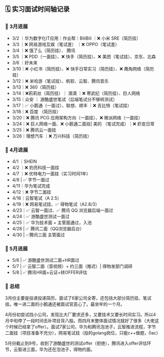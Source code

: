 ## 🗓️ 实习面试时间轴记录

### 📌 3月进展
- 3/2 ｜华为数字化IT应用｜作业帮｜BiliBili  ｜❌ 小米 SRE（简历挂）
- 3/3 ｜❌ 网易游戏互娱（笔试差）  ｜❌ OPPO（笔试差）
- 3/4 ｜❌ 饿了么（简历挂）、 腾讯
- 3/5 ｜❌ PDD（一面挂）、❌ 快手（简历挂）、❌ 美团（笔试挂）、京东、北森
- 3/6 ｜好未来
- 3/10｜❌ 小红书（简历挂）、❌ 快手日常实习（简历挂）、❌ 鹰角网络（简历挂）
- 3/12｜❌ 米哈游（笔试挂）、帆软、云智、腾讯音乐
- 3/13｜❌ 360（简历挂）
- 3/14｜❌莉莉丝（简历挂）｜ 滴滴  ｜❌ 寒武纪（简历挂）、巨人网络
- 3/15｜众安  ｜ 游酷盛世笔试（后端笔试分不够转测试）
- 3/17｜✅ 小鹅通（一面过）、联想、顺丰  ｜❌ 吉比特（笔试挂）
- 3/18｜❌ 百度 （简历挂）
- 3/20｜❌ 腾讯 PCG 应用架构方向（一面挂）、❌ 微派网络（一面挂）
- 3/24｜❌ 巨人网络一面、❌ 小鹅通二面挂| 美的 （笔试完成）｜❌ 虾皮日常
- 3/25｜❌ 腾讯云一面挂
- 3/26｜理想汽车  ｜❌ 万兴科技（简历挂）

### 📌 4月进展
- 4/1 ｜SHEIN
- 4/2 ｜❌ 豹亮科技一面挂
- 4/7 ｜❌ 优特电力一面挂（实习时间1年）
- 4/8  | ✅ 字节一面过
- 4/11｜华为笔试完成
- 4/12｜❌ 字节二面挂
- 4/16｜云智笔试（A 2.5）
- 4/19｜❌ 网易笔试挂、✅ 得物笔试（A2.8/3）
- 4/23｜✅ 云智一面过、✅ 腾讯 QQ 浏览器后端一面过
- 4/24｜✅ 游酷盛世测试一面过
- 4/25｜✅ 华为技术面 + 主管面通过，入池
- 4/28 | ✅ 腾讯二面（QQ浏览器后台）
- 4/30 | ✅腾讯三面 主管面过

### 📌 5月进展

- 5/6 | ✅ 游酷盛世测试二面+HR面过
- 5/7 | ✅ 云智二面（音视频）+ 约三面（推迟）| 得物发部门调研
- 5/8 | ✅ 腾讯HR面+云证+转OFFER评估

### 📌 总结

3月份主要是投递投递简历，面试了6家公司全寄，还包括大部分简历挂、笔试挂。唯一进二面的小鹅通还被面试官恶心了。最坐牢的一个月。

4月份初尝试找小公司，发现比大厂要求还多，又要技术又要长时间实习。所以4月中旬停了一段时间去补项目背八股。而四月末整体面试情况就好了很多（大佬这个时候已经拿了offer）。面试7家公司，华为和腾讯泡池子，云智推进流程，字节二面挂（项目准备不充分），网易笔试挂（投的golang岗位，只能c++做题，0ac）

5月份截止到9号，收到了游酷盛世的测试offer（拒绝），腾讯进入offer评估环节，云智进三面，华为还在泡池子，得物约面。



